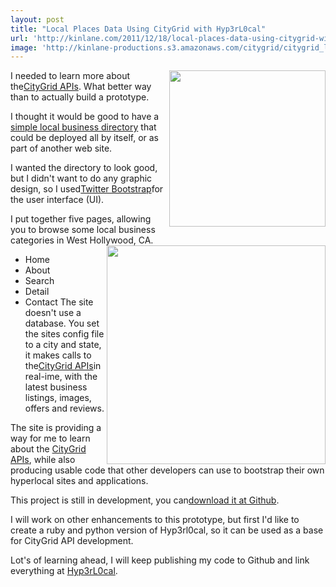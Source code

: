 ```yaml
---
layout: post
title: "Local Places Data Using CityGrid with Hyp3rL0cal"
url: 'http://kinlane.com/2011/12/18/local-places-data-using-citygrid-with-hyp3rl0cal/'
image: 'http://kinlane-productions.s3.amazonaws.com/citygrid/citygrid_logo.jpg'
---
```


[<img class="c1" src="http://kinlane-productions.s3.amazonaws.com/citygrid/citygrid_logo.jpg" alt="" width="250" align="right" />][1]I needed to learn more about the[CityGrid APIs][1]. What better way than to actually build a prototype.

I thought it would be good to have a [simple local business directory][2] that could be deployed all by itself, or as part of another web site.

I wanted the directory to look good, but I didn't want to do any graphic design, so I used[Twitter Bootstrap][3]for the user interface (UI).

I put together five pages, allowing you to browse some local business categories in West Hollywood, CA.[<img class="c1" src="http://kinlane-productions.s3.amazonaws.com/hyp3rl0cal/Hyp3rL0cal-3.png" alt="" width="350" align="right" />][4]

  * Home
  * About
  * Search
  * Detail
  * Contact
The site doesn't use a database. You set the sites config file to a city and state, it makes calls to the[CityGrid APIs][1]in real-ime, with the latest business listings, images, offers and reviews.

The site is providing a way for me to learn about the [CityGrid APIs][1], while also producing usable code that other developers can use to bootstrap their own hyperlocal sites and applications.

This project is still in development, you can[download it at Github][5].

I will work on other enhancements to this prototype, but first I'd like to create a ruby and python version of Hyp3rl0cal, so it can be used as a base for CityGrid API development.

Lot's of learning ahead, I will keep publishing my code to Github and link everything at [Hyp3rL0cal][4].

 

   [1]: http://developer.citygridmedia.com/ (CityGrid APIs)
   [2]: http://hyp3rl0cal.com/index.php (simple local business directory)
   [3]: http://twitter.github.com/bootstrap/
   [4]: http://hyp3rl0cal.com/ (Hyp3rL0cal)
   [5]: https://github.com/kinlane/CityGrid---Local-Directory
